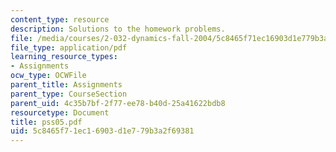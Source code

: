 ```yaml
---
content_type: resource
description: Solutions to the homework problems.
file: /media/courses/2-032-dynamics-fall-2004/5c8465f71ec16903d1e779b3a2f69381_pss05.pdf
file_type: application/pdf
learning_resource_types:
- Assignments
ocw_type: OCWFile
parent_title: Assignments
parent_type: CourseSection
parent_uid: 4c35b7bf-2f77-ee78-b40d-25a41622bdb8
resourcetype: Document
title: pss05.pdf
uid: 5c8465f7-1ec1-6903-d1e7-79b3a2f69381
---
```

